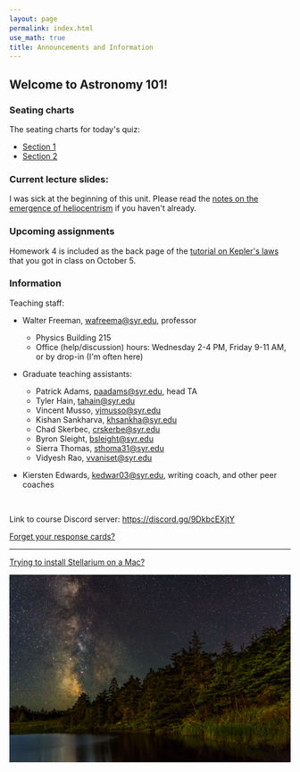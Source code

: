 ```yaml
---
layout: page 
permalink: index.html
use_math: true 
title: Announcements and Information
---
```


## Welcome to Astronomy 101!

### Seating charts

The seating charts for today's quiz:

* <a href="chart-secM001.pdf">Section 1</a>
* <a href="chart-secM002.pdf">Section 2</a>

### Current lecture slides:

I was sick at the beginning of this unit. Please read the <a href="heliocentrism.html">notes on the emergence of heliocentrism</a> if you haven't already.


### Upcoming assignments

Homework 4 is included as the back page of the <a href="tutorials/keplers-laws/keplers-laws.pdf">tutorial on Kepler's laws</a> that you got in class on October 5. 



### Information

Teaching staff:

* Walter Freeman, <wafreema@syr.edu>, professor
  * Physics Building 215
  * Office (help/discussion) hours: Wednesday 2-4 PM, Friday 9-11 AM, or by drop-in (I'm often here)

* Graduate teaching assistants:
    * Patrick Adams, <paadams@syr.edu>, head TA
    * Tyler Hain, <tahain@syr.edu>
    * Vincent Musso, <vjmusso@syr.edu>
    * Kishan Sankharva, <khsankha@syr.edu>
    * Chad Skerbec, <crskerbe@syr.edu>
    * Byron Sleight, <bsleight@syr.edu>
    * Sierra Thomas, <sthoma31@syr.edu>
    * Vidyesh Rao, <vvaniset@syr.edu>
    
* Kiersten Edwards, <kedwar03@syr.edu>, writing coach, and other peer coaches 

<br>

Link to course Discord server: <https://discord.gg/9DkbcEXjtY>


<a href="cards.html">Forget your response cards?</a>

---

<a href="stellarium-mac.html">Trying to install Stellarium on a Mac?</a>

<center> <img src="darkened-milky-way.jpg">
<br>
